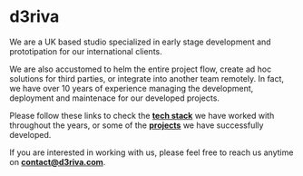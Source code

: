 # d3riva
We are a UK based studio specialized in early stage development and prototipation for our international clients.

We are also accustomed to helm the entire project flow, create ad hoc solutions for third parties, or integrate into another team remotely. In fact, we have over 10 years of experience managing the development, deployment and maintenace for our developed projects.

Please follow these links to check the **[tech stack](https://github.com/d3riva/d3riva/blob/master/tech-stack.md)** we have worked with throughout the years, or some of the **[projects](https://github.com/d3riva/d3riva/blob/master/projects.md)** we have successfully developed.

If you are interested in working with us, please feel free to reach us anytime on **[contact@d3riva.com](mailto:contact@d3riva.com)**.
